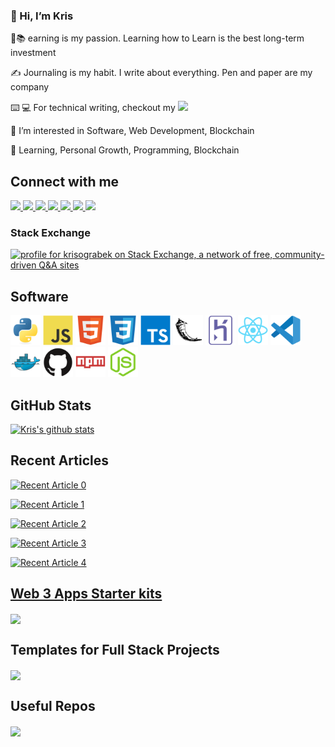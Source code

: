  
 ###  👋 Hi, I’m Kris 
 
 🌱:books: earning is my passion. Learning how to Learn is the best long-term investment
 
 :writing_hand: Journaling is my habit. I write about everything. Pen and paper are my company
 
 :keyboard: :computer: For technical writing, checkout my <a href="https://kris-ograbek-nlp.medium.com/">
	<img src="https://img.shields.io/badge/Medium-12100E?style=for-the-badge&logo=medium&logoColor=white" />
</a>
 
 👀 I’m interested in Software, Web Development, Blockchain
  
 💞️ Learning, Personal Growth, Programming, Blockchain

## Connect with me

<a href="https://www.linkedin.com/in/kris-ograbek-nlp/">
	<img src="https://img.shields.io/badge/LinkedIn-0077B5?style=for-the-badge&logo=linkedin&logoColor=white" />
</a>
<a href="https://www.youtube.com/channel/UCyi_Df2NF35qjIV0LdtUY9w">
	<img src="https://img.shields.io/badge/YouTube-FF0000?style=for-the-badge&logo=youtube&logoColor=white" />
</a>
<a href="https://kris-ograbek-nlp.medium.com/">
	<img src="https://img.shields.io/badge/Medium-12100E?style=for-the-badge&logo=medium&logoColor=white" />
</a>
<a href="https://stackoverflow.com/users/15191870/krisograbek/">
	<img src="https://img.shields.io/badge/Stack_Overflow-FE7A16?style=for-the-badge&logo=stack-overflow&logoColor=white" />
</a>
<a href="https://github.com/krisograbek">
	<img src="https://img.shields.io/badge/GitHub-100000?style=for-the-badge&logo=github&logoColor=white" />
</a>
<a href="https://www.hackerrank.com/krzysztof_ograb1">
	<img src="https://img.shields.io/badge/-Hackerrank-2EC866?style=for-the-badge&logo=HackerRank&logoColor=white" />
</a>
<a href="https://www.kaggle.com/ograbekk">
	<img src="https://img.shields.io/badge/Kaggle-20BEFF?style=for-the-badge&logo=Kaggle&logoColor=white" />
</a>

### Stack Exchange

<a href="https://stackexchange.com/users/20690346/krisograbek"><img src="https://stackexchange.com/users/flair/20690346.png" width="208" height="58" alt="profile for krisograbek on Stack Exchange, a network of free, community-driven Q&amp;A sites" title="profile for krisograbek on Stack Exchange, a network of free, community-driven Q&amp;A sites" /></a>

## Software

<p>
  <img src="https://raw.githubusercontent.com/devicons/devicon/master/icons/python/python-original.svg" height="48">
  <img src="https://raw.githubusercontent.com/devicons/devicon/master/icons/javascript/javascript-original.svg" height="48">
  <img src="https://raw.githubusercontent.com/devicons/devicon/master/icons/html5/html5-original.svg" height="48">
  <img src="https://raw.githubusercontent.com/devicons/devicon/master/icons/css3/css3-original.svg" height="48">
  <img src="https://github.com/devicons/devicon/blob/master/icons/typescript/typescript-original.svg" height="48">

  <img src="https://raw.githubusercontent.com/devicons/devicon/master/icons/flask/flask-original.svg" height="48">
  <img src="https://raw.githubusercontent.com/devicons/devicon/master/icons/heroku/heroku-original.svg" height="48">
  <img src="https://raw.githubusercontent.com/devicons/devicon/master/icons/react/react-original.svg" height="48">
  <img src="https://raw.githubusercontent.com/devicons/devicon/master/icons/vscode/vscode-original.svg" height="48">
  <img src="https://raw.githubusercontent.com/devicons/devicon/master/icons/docker/docker-original.svg" height="48">
  
  <img src="https://raw.githubusercontent.com/devicons/devicon/master/icons/github/github-original.svg" height="48">
  <img src="https://raw.githubusercontent.com/devicons/devicon/master/icons/npm/npm-original-wordmark.svg" height="48">
  <img src="https://github.com/devicons/devicon/blob/master/icons/nodejs/nodejs-original.svg" height="48">
  

  <!-- Less important :)   

  <img src="https://raw.githubusercontent.com/devicons/devicon/master/icons/pandas/pandas-original.svg" height="48">
  <img src="https://raw.githubusercontent.com/devicons/devicon/master/icons/numpy/numpy-original.svg" height="48">
  <img src="https://upload.wikimedia.org/wikipedia/commons/8/88/SpaCy_logo.svg" height="48">
  <img src="https://upload.wikimedia.org/wikipedia/commons/0/05/Scikit_learn_logo_small.svg" height="48">

  <img src="https://raw.githubusercontent.com/devicons/devicon/master/icons/tensorflow/tensorflow-original.svg" height="48">
  <img src="https://raw.githubusercontent.com/valohai/ml-logos/master/keras.svg" height="48">
  <img src="https://raw.githubusercontent.com/devicons/devicon/master/icons/jupyter/jupyter-original.svg" height="48">
-->
	
</p>
  
## GitHub Stats

[![Kris's github stats](https://github-readme-stats.vercel.app/api?username=krisograbek&count_private=true&show_icons=true&theme=prussian&hide_rank=false&hide=issues)](https://github.com/anuraghazra/github-readme-stats)

## Recent Articles

<a target="_blank" href="https://github-readme-medium-recent-article.vercel.app/medium/@kris-ograbek/0"><img src="https://github-readme-medium-recent-article.vercel.app/medium/@kris-ograbek/0" alt="Recent Article 0">

<a target="_blank" href="https://github-readme-medium-recent-article.vercel.app/medium/@kris-ograbek/1"><img src="https://github-readme-medium-recent-article.vercel.app/medium/@kris-ograbek/1" alt="Recent Article 1">
  
<a target="_blank" href="https://github-readme-medium-recent-article.vercel.app/medium/@kris-ograbek/2"><img src="https://github-readme-medium-recent-article.vercel.app/medium/@kris-ograbek/2" alt="Recent Article 2">
	
<a target="_blank" href="https://github-readme-medium-recent-article.vercel.app/medium/@kris-ograbek/3"><img src="https://github-readme-medium-recent-article.vercel.app/medium/@kris-ograbek/3" alt="Recent Article 3">
		
<a target="_blank" href="https://github-readme-medium-recent-article.vercel.app/medium/@kris-ograbek/4"><img src="https://github-readme-medium-recent-article.vercel.app/medium/@kris-ograbek/4" alt="Recent Article 4">
 
## Web 3 Apps Starter kits

<a href="https://github.com/krisograbek/ts-hh-web3-template">
  <img align="center" src="https://github-readme-stats.vercel.app/api/pin/?username=krisograbek&repo=ts-hh-web3-template&theme=prussian" />
</a>	

## Templates for Full Stack Projects

<a href="https://github.com/krisograbek/react-flask-template">
  <img align="center" src="https://github-readme-stats.vercel.app/api/pin/?username=krisograbek&repo=react-flask-template&theme=prussian" />
</a>
	
## Useful Repos

<a href="https://github.com/krisograbek/text-preprocessing">
  <img align="center" src="https://github-readme-stats.vercel.app/api/pin/?username=krisograbek&repo=text-preprocessing&theme=prussian" />
</a>
	
	
<!-- 


## Full Stack Data Science Projects
  
<a href="https://github.com/krisograbek/hotdog">
  <img align="center" src="https://github-readme-stats.vercel.app/api/pin/?username=krisograbek&repo=hotdog&theme=prussian" />
</a>
<a href="https://github.com/krisograbek/text-preprocessing-app">
  <img align="center" src="https://github-readme-stats.vercel.app/api/pin/?username=krisograbek&repo=text-preprocessing-app&theme=prussian" />
</a>
<a href="https://github.com/krisograbek/iris-fsml">
  <img align="center" src="https://github-readme-stats.vercel.app/api/pin/?username=krisograbek&repo=iris-fsml&theme=prussian" />
</a>
--> 
  
<!---
krisograbek/krisograbek is a ✨ special ✨ repository because its `README.md` (this file) appears on your GitHub profile.
You can click the Preview link to take a look at your changes.
--->
